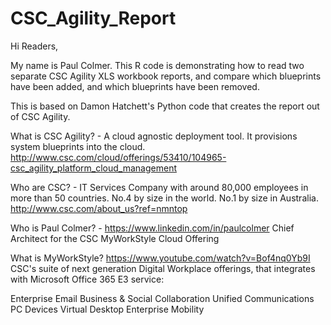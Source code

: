 # CSC_Agility_Report

Hi Readers,

My name is Paul Colmer.  This R code is demonstrating how to read two separate CSC Agility XLS workbook reports, and compare which blueprints have been added, and which blueprints have been removed.

This is based on Damon Hatchett's Python code that creates the report out of CSC Agility.

What is CSC Agility? - A cloud agnostic deployment tool. It provisions system blueprints into the cloud. http://www.csc.com/cloud/offerings/53410/104965-csc_agility_platform_cloud_management

Who are CSC? - IT Services Company with around 80,000 employees in more than 50 countries. No.4 by size in the world. No.1 by size in Australia. http://www.csc.com/about_us?ref=nmntop

Who is Paul Colmer? - https://www.linkedin.com/in/paulcolmer Chief Architect for the CSC MyWorkStyle Cloud Offering

What is MyWorkStyle? https://www.youtube.com/watch?v=Bof4nq0Yb9I CSC's suite of next generation Digital Workplace offerings, that integrates with Microsoft Office 365 E3 service:

Enterprise Email
Business & Social Collaboration
Unified Communications
PC Devices
Virtual Desktop
Enterprise Mobility
